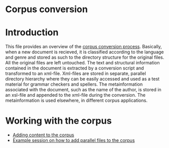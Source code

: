 Corpus conversion
============

# Introduction

This file provides an overview of the [corpus conversion
process](CorpusTools.html#convert2xml). Basically, when a new document
is recieved, it is classified according to the language and genre and
stored as such to the directory structure for the original files. All
the original files are left untouched. The text and structural
information contained in the document is extracted by a conversion
script and transformed to an xml-file. Xml-files are stored in separate,
parallel directory hierarchy where they can be easily accessed and used
as a test material for grammar checkers and spellers. The
metainformation associated with the document, such as the name of the
author, is stored in an xsl-file and appended to the xml-file during the
conversion. The metainformation is used elsewhere, in different corpus
applications.

# Working with the corpus


-   [Adding content to the
    corpus](corpus_repositories.html#Adding+content)
-   [Example session on how to add parallel files to the
    corpus](ParallelCorpusConversion.html)
